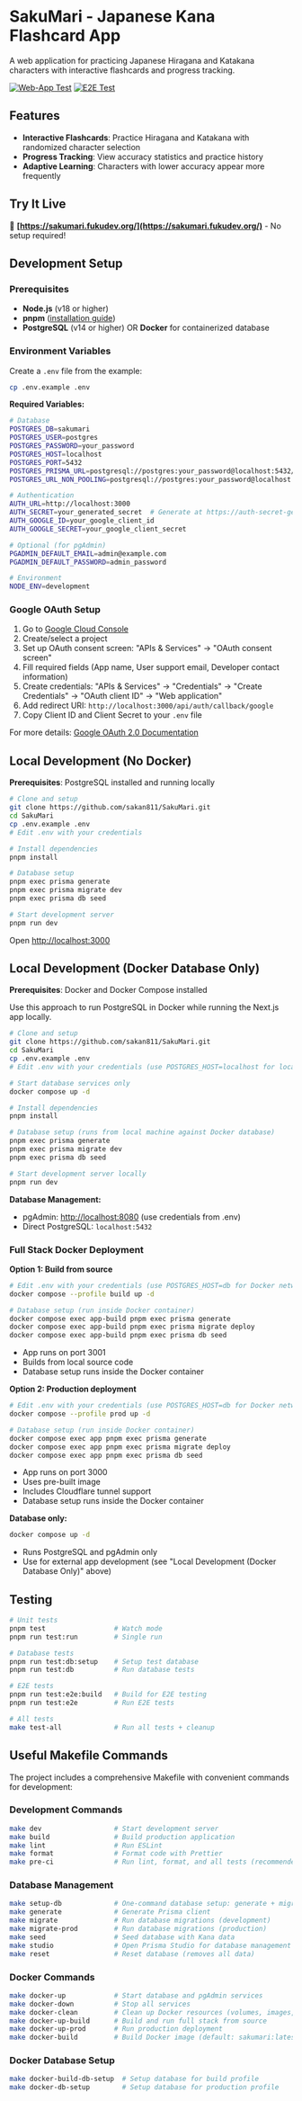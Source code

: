 # SakuMari - Japanese Kana Flashcard App

A web application for practicing Japanese Hiragana and Katakana characters with interactive flashcards and progress tracking.

[![Web-App Test](https://github.com/sakan811/SakuMari/actions/workflows/test-app.yml/badge.svg)](https://github.com/sakan811/SakuMari/actions/workflows/test-app.yml)
[![E2E Test](https://github.com/sakan811/SakuMari/actions/workflows/playwright.yml/badge.svg)](https://github.com/sakan811/SakuMari/actions/workflows/playwright.yml)

## Features

- **Interactive Flashcards**: Practice Hiragana and Katakana with randomized character selection
- **Progress Tracking**: View accuracy statistics and practice history
- **Adaptive Learning**: Characters with lower accuracy appear more frequently

## Try It Live

🚀 **[https://sakumari.fukudev.org/](https://sakumari.fukudev.org/)** - No setup required!

## Development Setup

### Prerequisites

- **Node.js** (v18 or higher)
- **pnpm** ([installation guide](https://pnpm.io/installation))
- **PostgreSQL** (v14 or higher) OR **Docker** for containerized database

### Environment Variables

Create a `.env` file from the example:

```bash
cp .env.example .env
```

**Required Variables:**

```bash
# Database
POSTGRES_DB=sakumari
POSTGRES_USER=postgres
POSTGRES_PASSWORD=your_password
POSTGRES_HOST=localhost
POSTGRES_PORT=5432
POSTGRES_PRISMA_URL=postgresql://postgres:your_password@localhost:5432/sakumari
POSTGRES_URL_NON_POOLING=postgresql://postgres:your_password@localhost:5432/sakumari

# Authentication
AUTH_URL=http://localhost:3000
AUTH_SECRET=your_generated_secret  # Generate at https://auth-secret-gen.vercel.app/
AUTH_GOOGLE_ID=your_google_client_id
AUTH_GOOGLE_SECRET=your_google_client_secret

# Optional (for pgAdmin)
PGADMIN_DEFAULT_EMAIL=admin@example.com
PGADMIN_DEFAULT_PASSWORD=admin_password

# Environment
NODE_ENV=development
```

### Google OAuth Setup

1. Go to [Google Cloud Console](https://console.cloud.google.com/)
2. Create/select a project
3. Set up OAuth consent screen: "APIs & Services" → "OAuth consent screen"
4. Fill required fields (App name, User support email, Developer contact information)
5. Create credentials: "APIs & Services" → "Credentials" → "Create Credentials" → "OAuth client ID" → "Web application"
6. Add redirect URI: `http://localhost:3000/api/auth/callback/google`
7. Copy Client ID and Client Secret to your `.env` file

For more details: [Google OAuth 2.0 Documentation](https://developers.google.com/identity/protocols/oauth2)

## Local Development (No Docker)

**Prerequisites**: PostgreSQL installed and running locally

```bash
# Clone and setup
git clone https://github.com/sakan811/SakuMari.git
cd SakuMari
cp .env.example .env
# Edit .env with your credentials

# Install dependencies
pnpm install

# Database setup
pnpm exec prisma generate
pnpm exec prisma migrate dev
pnpm exec prisma db seed

# Start development server
pnpm run dev
```

Open <http://localhost:3000>

## Local Development (Docker Database Only)

**Prerequisites**: Docker and Docker Compose installed

Use this approach to run PostgreSQL in Docker while running the Next.js app locally.

```bash
# Clone and setup
git clone https://github.com/sakan811/SakuMari.git
cd SakuMari
cp .env.example .env
# Edit .env with your credentials (use POSTGRES_HOST=localhost for local app)

# Start database services only
docker compose up -d

# Install dependencies
pnpm install

# Database setup (runs from local machine against Docker database)
pnpm exec prisma generate
pnpm exec prisma migrate dev
pnpm exec prisma db seed

# Start development server locally
pnpm run dev
```

**Database Management:**

- pgAdmin: <http://localhost:8080> (use credentials from .env)
- Direct PostgreSQL: `localhost:5432`

### Full Stack Docker Deployment

**Option 1: Build from source**

```bash
# Edit .env with your credentials (use POSTGRES_HOST=db for Docker networking)
docker compose --profile build up -d

# Database setup (run inside Docker container)
docker compose exec app-build pnpm exec prisma generate
docker compose exec app-build pnpm exec prisma migrate deploy
docker compose exec app-build pnpm exec prisma db seed
```

- App runs on port 3001
- Builds from local source code
- Database setup runs inside the Docker container

**Option 2: Production deployment**

```bash
# Edit .env with your credentials (use POSTGRES_HOST=db for Docker networking)
docker compose --profile prod up -d

# Database setup (run inside Docker container)
docker compose exec app pnpm exec prisma generate
docker compose exec app pnpm exec prisma migrate deploy
docker compose exec app pnpm exec prisma db seed
```

- App runs on port 3000
- Uses pre-built image
- Includes Cloudflare tunnel support
- Database setup runs inside the Docker container

**Database only:**

```bash
docker compose up -d
```

- Runs PostgreSQL and pgAdmin only
- Use for external app development (see "Local Development (Docker Database Only)" above)

## Testing

```bash
# Unit tests
pnpm test                 # Watch mode
pnpm run test:run         # Single run

# Database tests
pnpm run test:db:setup    # Setup test database
pnpm run test:db          # Run database tests

# E2E tests
pnpm run test:e2e:build   # Build for E2E testing
pnpm run test:e2e         # Run E2E tests

# All tests
make test-all             # Run all tests + cleanup
```

## Useful Makefile Commands

The project includes a comprehensive Makefile with convenient commands for development:

### Development Commands

```bash
make dev                  # Start development server
make build                # Build production application
make lint                 # Run ESLint
make format               # Format code with Prettier
make pre-ci               # Run lint, format, and all tests (recommended before committing)
```

### Database Management

```bash
make setup-db             # One-command database setup: generate + migrate + seed
make generate             # Generate Prisma client
make migrate              # Run database migrations (development)
make migrate-prod         # Run database migrations (production)
make seed                 # Seed database with Kana data
make studio               # Open Prisma Studio for database management
make reset                # Reset database (removes all data)
```

### Docker Commands

```bash
make docker-up            # Start database and pgAdmin services
make docker-down          # Stop all services
make docker-clean         # Clean up Docker resources (volumes, images, orphans)
make docker-up-build      # Build and run full stack from source
make docker-up-prod       # Run production deployment
make docker-build         # Build Docker image (default: sakumari:latest)
```

### Docker Database Setup

```bash
make docker-build-db-setup  # Setup database for build profile
make docker-db-setup        # Setup database for production profile
```

